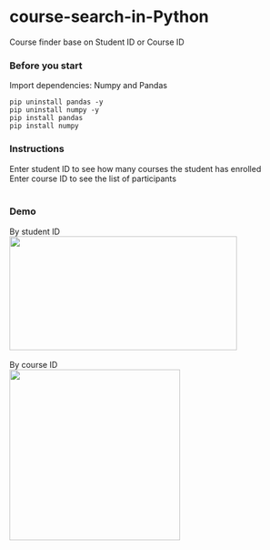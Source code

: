 # course-search-in-Python
Course finder base on Student ID or Course ID


### Before you start
Import dependencies: Numpy and Pandas

```
pip uninstall pandas -y
pip uninstall numpy -y
pip install pandas
pip install numpy
```

### Instructions
Enter student ID to see how many courses the student has enrolled
<br>
Enter course ID to see the list of participants
<br><br>

### Demo

By student ID
<br>
<img src="https://github.com/MargotCheung/course-search-in-Python/blob/main/search_SID.jpg?raw=true" width="400" height="200">
<br><br>
By course ID
<br>
<img src="https://github.com/MargotCheung/course-search-in-Python/blob/main/search_CID.jpg?raw=true" width="300" height="300">

